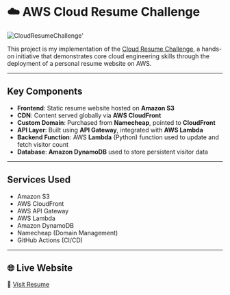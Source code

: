 # ☁️ AWS Cloud Resume Challenge

![CloudResumeChallenge'](https://github.com/user-attachments/assets/b5e10363-6976-42ad-b856-ab4e19d93a85)

This project is my implementation of the [Cloud Resume Challenge](https://cloudresumechallenge.dev/), a hands-on initiative that demonstrates core cloud engineering skills through the deployment of a personal resume website on AWS.

---
## Key Components

- **Frontend**: Static resume website hosted on **Amazon S3**
- **CDN**: Content served globally via **AWS CloudFront**
- **Custom Domain**: Purchased from **Namecheap**, pointed to **CloudFront**
- **API Layer**: Built using **API Gateway**, integrated with **AWS Lambda**
- **Backend Function**: AWS **Lambda** (Python) function used to update and fetch visitor count
- **Database**: **Amazon DynamoDB** used to store persistent visitor data

---
##  Services Used

- Amazon S3  
- AWS CloudFront  
- AWS API Gateway  
- AWS Lambda  
- Amazon DynamoDB  
- Namecheap (Domain Management)  
- GitHub Actions (CI/CD)

---

## 🌐 Live Website

🔗 [Visit Resume](https://swe.anmolacharya.xyz)


